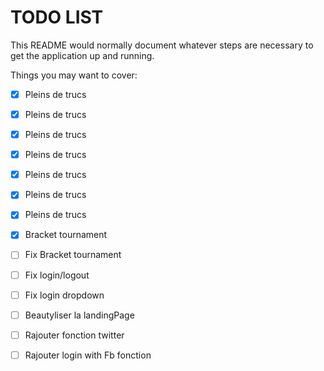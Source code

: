 # TODO LIST

This README would normally document whatever steps are necessary to get the
application up and running.

Things you may want to cover:

- [X] Pleins de trucs
- [X] Pleins de trucs
- [X] Pleins de trucs
- [X] Pleins de trucs
- [X] Pleins de trucs
- [X] Pleins de trucs
- [X] Pleins de trucs
- [X] Bracket tournament
- [ ] Fix Bracket tournament
- [ ] Fix login/logout
- [ ] Fix login dropdown 
- [ ] Beautyliser la landingPage
- [ ] Rajouter fonction twitter
- [ ] Rajouter login with Fb fonction

